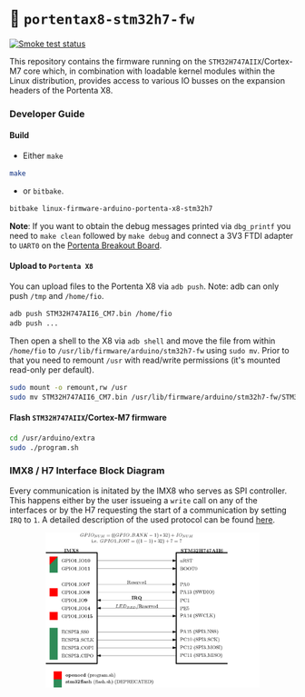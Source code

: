 :floppy_disk: `portentax8-stm32h7-fw`
=====================================
[![Smoke test status](https://github.com/arduino/portentax8-stm32h7-fw/actions/workflows/smoke-test.yml/badge.svg)](https://github.com/arduino/portentax8-stm32h7-fw/actions/workflows/smoke-test.yml)

This repository contains the firmware running on the `STM32H747AIIX`/Cortex-M7 core which, in combination with loadable kernel modules within the Linux distribution, provides access to various IO busses on the expansion headers of the Portenta X8.

### Developer Guide
#### Build
* Either `make`
```bash
make
```
* or `bitbake`.
```bash
bitbake linux-firmware-arduino-portenta-x8-stm32h7
```
**Note**: If you want to obtain the debug messages printed via `dbg_printf` you need to `make clean` followed by `make debug` and connect a 3V3 FTDI adapter to `UART0` on the [Portenta Breakout Board](https://store.arduino.cc/products/arduino-portenta-breakout).
#### Upload to `Portenta X8`
You can upload files to the Portenta X8 via `adb push`. Note: adb can only push `/tmp` and `/home/fio`.
```bash
adb push STM32H747AII6_CM7.bin /home/fio
adb push ...
```
Then open a shell to the X8 via `adb shell` and move the file from within `/home/fio` to `/usr/lib/firmware/arduino/stm32h7-fw` using `sudo mv`. Prior to that you need to remount `/usr` with read/write permissions (it's mounted read-only per default).
```bash
sudo mount -o remount,rw /usr
sudo mv STM32H747AII6_CM7.bin /usr/lib/firmware/arduino/stm32h7-fw/STM32H747AII6_CM7.bin
```
#### Flash `STM32H747AIIX`/Cortex-M7 firmware
```bash
cd /usr/arduino/extra
sudo ./program.sh
```
### IMX8 / H7 Interface Block Diagram
Every communication is initated by the IMX8 who serves as SPI controller. This happens either by the user issueing a `write` call on any of the interfaces or by the H7 requesting the start of a communication by setting `IRQ` to `1`. A detailed description of the used protocol can be found [here](doc/protocol.md).
<p align="center">
  <img src="doc/img/portenta-x8h7-interface-block-diagram.png" width="75%">
</p>
